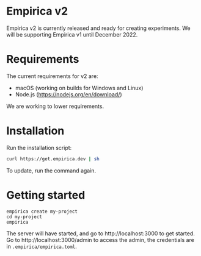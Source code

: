 # Empirica v2

Empirica v2 is currently released and ready for creating experiments.
We will be supporting Empirica v1 until December 2022.

# Requirements

The current requirements for v2 are:

- macOS (working on builds for Windows and Linux)
- Node.js (https://nodejs.org/en/download/)

We are working to lower requirements.

# Installation

Run the installation script:

```sh
curl https://get.empirica.dev | sh
```

To update, run the command again.

# Getting started

```
empirica create my-project
cd my-project
empirica
```

The server will have started, and go to http://localhost:3000 to get started. Go
to http://localhost:3000/admin to access the admin, the credentials are in
`.empirica/empirica.toml`.
